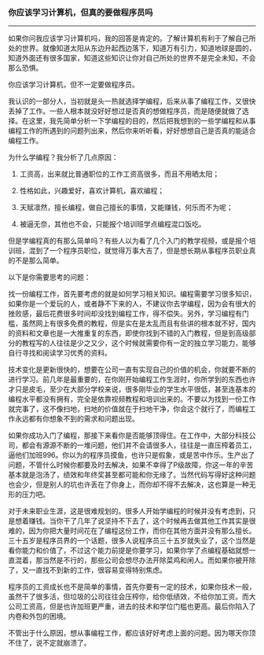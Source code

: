 ### 你应该学习计算机，但真的要做程序员吗

------



如果你问我应该学习计算机吗，我的回答是肯定的。了解计算机有利于了解自己所处的世界。就像知道太阳从东边升起西边落下，知道万有引力，知道地球是圆的，知道外面还有很多国家，知道这些知识让你对自己所处的世界不是完全未知，不会那么恐惧。

你应该学习计算机，但不一定要做程序员。

我认识的一部分人，当初就是头一热就选择学编程，后来从事了编程工作，又很快丢掉了工作。一些人根本就没好好想过是否真的想做程序员，而是随便就做了选择。在这里，我先简单分析一下学编程的目的，然后把我想到的一些学编程和从事编程工作的所遇到的问题列出来，然后你来听听看，好好想想自己是否真的能适合编程工作。

为什么学编程？我分析了几点原因：

1. 工资高，出来就比普通职位的工作工资高很多，而且不用晒太阳；

2. 性格如此，兴趣爱好，喜欢计算机，喜欢编程；

3. 天赋凛然，擅长编程，做自己擅长的事情，又能赚钱，何乐而不为呢；

4. 被逼无奈，其他也不会，只能报个培训班学点编程混口饭吃。

但是学编程真的有那么简单吗？有些人以为看了几个入门的教学视频，或是报个培训班，混到了一个程序员职位，就觉得万事大吉了，但是想长期从事程序员职业真的不是那么简单。

以下是你需要思考的问题：

找一份编程工作，首先要考虑的就是如何学习相关知识。编程需要学习很多知识，如果你是一个爱玩的人，或者静不下来的人，不建议你去学编程，因为会有很大的挫败感，最后花费很多时间却没找到编程工作，得不偿失。另外，学习编程有门槛，虽然网上有很多免费的教程，但是实在是太乱而且有些讲的根本就不好，国内的资料和文章也是一大推重复的东西，即使你找到不错的入门教程，但是到高级部分的教程写的人往往是少之又少，这个时候就需要你有一定的独立学习能力，能够自行寻找和阅读学习优秀的资料。

技术变化是更新很快的，想要在公司一直有实现自己的价值的机会，你就要不断的进行学习。前几年是最重要的，在你刚开始编程工作生涯时，你所学到的东西也许才只是皮毛，至少在大部分学校来说，很多刚毕业的学生水平很低，甚至连基本的编程水平都没有拥有，完全是依靠视频教程和培训出来的。不要以为找到一份工作就完事了，这不像扫地，扫地的价值就在于扫地干净，你会这个就行了，而编程工作永远都有你想象不到的需求和问题出现。 

如果你成功入门了编程，那接下来看你是否能够顶得住。在工作中，大部分科技公司，都会有源源不断的一堆问题，他们并不会请很多人，往往是一直压榨着员工，逼他们加班996。你以为的程序员摸鱼，也许只是假象，或是苦中作乐。生产出了问题，不管什么时候你都要及时去解决，如果不幸得了P级故障，你这一年的辛苦基本就是泡汤了，绩效和年终奖甚至都可能和你无缘了。当然代码写得好这种问题也会少，但是别人的坑也许丢在了你身上，而你却不得不去解决，这也算是一种无形的压力吧。

对于未来职业生涯，这是很难规划的。很多人开始学编程的时候并没有考虑到，只是想着赚钱。当你干了几年了说坚持不下去了，这个时候再去做其他工作其实是很难的，因为你把大量时间花在了编程这份工作，而你在其他方面并没有那么擅长。三十五岁是程序员界的一个话题，很多人说程序员三十五岁就失业了，这个当然是看你能力和价值了，不过这个能力前提是你要学习，如果你学了点编程基础就想一直混着，那当然是不行的，那些公司会想尽办法开除菜鸡和闲人。而如果你被开除了，又一直找不到新的工作，很容易变得特别焦虑。

程序员的工资成长也不是简单的事情，首先你要有一定的技术，如果你技术一般，虽然干了很多活，但垃圾的公司往往会压榨你，给你低绩效，不给你加工资。而大公司工资高，但是也许加班更严重，进去的技术和学位门槛也更高。最后你陷入了内卷和外包的困境。 

不管出于什么原因，想从事编程工作，都应该好好考虑上面的问题。因为哪天你顶不住了，说不定就崩溃了。